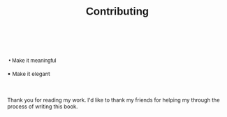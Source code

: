 <h1 style="text-align: center;"><span style="font-size: 24px;"><strong><span style="font-family: Verdana, Geneva, sans-serif;">Contributing</span></strong></span></h1>
<header style="text-align: center;"><br></header>
<p><span style="font-size: 24px;"><span style="font-family: Verdana, Geneva, sans-serif; font-size: 12px;">&nbsp;&bull; Make it meaningful</span></span></p>
<p>&bull;<span style="font-size: 12px;">&nbsp;Make it elegant</span></p>
<p><br></p>
<p><span style="font-size: 12px;">Thank you for reading my work. I&#39;d like to thank my friends for helping my through the process of writing this book.</span></p>
<p><br></p>
